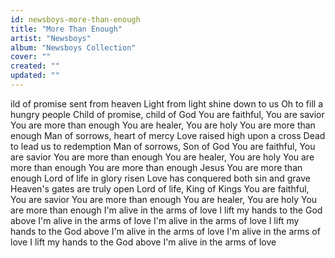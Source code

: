 ```yaml
---
id: newsboys-more-than-enough
title: "More Than Enough"
artist: "Newsboys"
album: "Newsboys Collection"
cover: ""
created: ""
updated: ""
---
```


ild of promise sent from heaven
Light from light shine down to us
Oh to fill a hungry people
Child of promise, child of God
You are faithful, You are savior
You are more than enough
You are healer, You are holy
You are more than enough
Man of sorrows, heart of mercy
Love raised high upon a cross
Dead to lead us to redemption
Man of sorrows, Son of God
You are faithful, You are savior
You are more than enough
You are healer, You are holy
You are more than enough
You are more than enough
Jesus You are more than enough
Lord of life in glory risen
Love has conquered both sin and grave
Heaven's gates are truly open
Lord of life, King of Kings
You are faithful, You are savior
You are more than enough
You are healer, You are holy
You are more than enough
I'm alive in the arms of love
I lift my hands to the God above
I'm alive in the arms of love
I'm alive in the arms of love
I lift my hands to the God above
I'm alive in the arms of love
I'm alive in the arms of love
I lift my hands to the God above
I'm alive in the arms of love